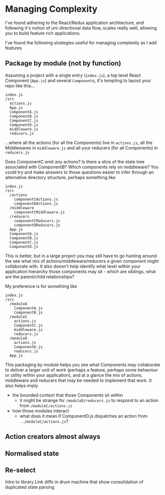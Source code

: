 # Managing Complexity

I've found adhering to the React/Redux application architecture, and following it's notion of uni-directional data flow, scales really well, allowing you to build feature rich applications.

I've found the following strategies useful for managing complexity as I add features

## Package by module (not by function)
Assuming a project with a single entry (`index.js`), a top level React Component (`App.js`) and several `Component`s, it's tempting to layout your repo like this...
```
index.js
/src
  actions.js
  App.js
  ComponentA.js
  ComponentB.js
  ComponentC.js
  ComponentD.js
  middleware.js
  reducers.js
```
...where all the actions (for all the Components) live in `actions.js`, all the Middlewares in `middleware.js` and all your reducers (for all Components) in `reducers.js`

Does ComponentC emit any actions? Is there a slice of the state tree associated with ComponentB? Which components rely on middleware? You could try and make answers to those questions easier to infer through an alternative directory structure, perhaps something like
```
index.js
/src
  /actions
    componentCActions.js
    componentDActions.js
  /middleware
    componentCMiddleware.js
  /reducers
    componentCReducers.js
    componentDReducers.js
  App.js
  ComponentA.js
  ComponentB.js
  ComponentC.js
  ComponentD.js
```

This is better, but in a large project you may still have to go hunting around the see what mix of actions/middleware/reducers a given component might collaborate with. It also doesn't help identify what level within your application hierarchy those components may sit - which are siblings, what are the parent/child relationships?

My preference is for something like
```
index.js
/src
  /moduleA
    ComponentA.js
    ComponentB.js
  /moduleC
    actions.js
    ComponentC.js
    middleware.js
    reducers.js
  /moduleD
    actions.js
    ComponentD.js
    reducers.js
  App.js
```

This packaging by module helps you see what Components may collaborate to deliver a larger unit of work (perhaps a feature, perhaps some behaviour or utility within your application), and at a glance the mix of actions, middleware and reducers that may be needed to implement that work. It also helps imply
- the bounded context that those Components sit within
  - it might be strange for `/moduleD/reducers.js` to respond to an action from `/moduleC/actions.js`
- how those modules interact
  - what does it mean if ComponentD.js dispatches an action from `../moduleC/actions.js`?


## Action creators almost always



## Normalised state



## Re-select

Intro to library
Link diffs in drum machine that show consolidation of duplicated state parsing
